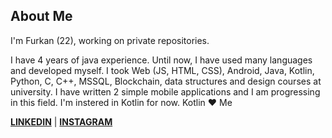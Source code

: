 ## About Me

I'm Furkan (22), working on private repositories.

I have 4 years of java experience. Until now, I have used many languages and developed myself. I took Web (JS, HTML, CSS), Android, Java, Kotlin, Python, C, C++, MSSQL, Blockchain, data structures and design courses at university. I have written 2 simple mobile applications and I am progressing in this field.
I'm instered in Kotlin for now. Kotlin ❤️ Me

**[LINKEDIN](https://www.linkedin.com/in/furkanbalci0/)** | **[INSTAGRAM](https://www.instagram.com/betacraftnetwork/)**
